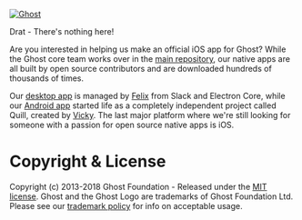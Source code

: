 <a href="https://github.com/TryGhost/Ghost"><img src="https://cloud.githubusercontent.com/assets/120485/18661790/cf942eda-7f17-11e6-9eb6-9c65bfc2abd8.png" alt="Ghost" /></a>

Drat - There's nothing here!

Are you interested in helping us make an official iOS app for Ghost? While the Ghost core team works over in the [main repository](https://github.com/tryghost/ghost), our native apps are all built by open source contributors and are downloaded hundreds of thousands of times. 

Our [desktop app](https://github.com/tryghost/ghost-desktop) is managed by [Felix](https://github.com/felixrieseberg) from Slack and Electron Core, while our [Android app](https://github.com/tryghost/ghost-android) started life as a completely independent project called Quill, created by [Vicky](https://github.com/vickychijwani). The last major platform where we're still looking for someone with a passion for open source native apps is iOS.

# Copyright & License

Copyright (c) 2013-2018 Ghost Foundation - Released under the [MIT license](LICENSE). Ghost and the Ghost Logo are trademarks of Ghost Foundation Ltd. Please see our [trademark policy](https://ghost.org/trademark/) for info on acceptable usage.
